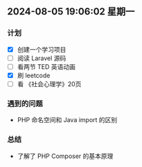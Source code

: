 ## 2024-08-05 19:06:02 星期一

### 计划

- [x] 创建一个学习项目
- [ ] 阅读 Laravel 源码
- [ ] 看两节 TED 英语动画
- [x] 刷 leetcode
- [ ] 看 《社会心理学》20页

### 遇到的问题

- PHP 命名空间和 Java import 的区别

### 总结

- 了解了 PHP Composer 的基本原理
